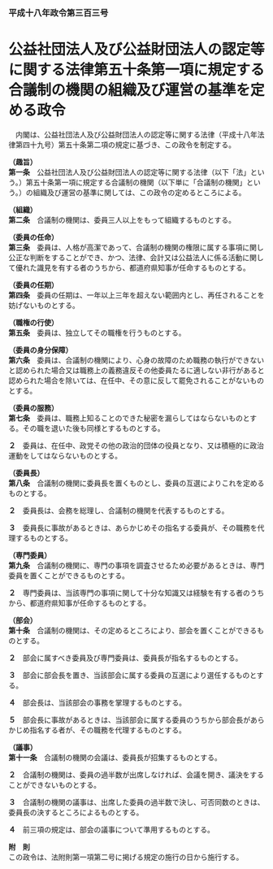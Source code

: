 ### 平成十八年政令第三百三号  
# 公益社団法人及び公益財団法人の認定等に関する法律第五十条第一項に規定する合議制の機関の組織及び運営の基準を定める政令  
　内閣は、公益社団法人及び公益財団法人の認定等に関する法律（平成十八年法律第四十九号）第五十条第二項の規定に基づき、この政令を制定する。  
  
**（趣旨）**  
**第一条**　公益社団法人及び公益財団法人の認定等に関する法律（以下「法」という。）第五十条第一項に規定する合議制の機関（以下単に「合議制の機関」という。）の組織及び運営の基準に関しては、この政令の定めるところによる。  
  
**（組織）**  
**第二条**　合議制の機関は、委員三人以上をもって組織するものとする。  
  
**（委員の任命）**  
**第三条**　委員は、人格が高潔であって、合議制の機関の権限に属する事項に関し公正な判断をすることができ、かつ、法律、会計又は公益法人に係る活動に関して優れた識見を有する者のうちから、都道府県知事が任命するものとする。  
  
**（委員の任期）**  
**第四条**　委員の任期は、一年以上三年を超えない範囲内とし、再任されることを妨げないものとする。  
  
**（職権の行使）**  
**第五条**　委員は、独立してその職権を行うものとする。  
  
**（委員の身分保障）**  
**第六条**　委員は、合議制の機関により、心身の故障のため職務の執行ができないと認められた場合又は職務上の義務違反その他委員たるに適しない非行があると認められた場合を除いては、在任中、その意に反して罷免されることがないものとする。  
  
**（委員の服務）**  
**第七条**　委員は、職務上知ることのできた秘密を漏らしてはならないものとする。その職を退いた後も同様とするものとする。  
  
**２**　委員は、在任中、政党その他の政治的団体の役員となり、又は積極的に政治運動をしてはならないものとする。  
  
**（委員長）**  
**第八条**　合議制の機関に委員長を置くものとし、委員の互選によりこれを定めるものとする。  
  
**２**　委員長は、会務を総理し、合議制の機関を代表するものとする。  
  
**３**　委員長に事故があるときは、あらかじめその指名する委員が、その職務を代理するものとする。  
  
**（専門委員）**  
**第九条**　合議制の機関に、専門の事項を調査させるため必要があるときは、専門委員を置くことができるものとする。  
  
**２**　専門委員は、当該専門の事項に関して十分な知識又は経験を有する者のうちから、都道府県知事が任命するものとする。  
  
**（部会）**  
**第十条**　合議制の機関は、その定めるところにより、部会を置くことができるものとする。  
  
**２**　部会に属すべき委員及び専門委員は、委員長が指名するものとする。  
  
**３**　部会に部会長を置き、当該部会に属する委員の互選により選任するものとする。  
  
**４**　部会長は、当該部会の事務を掌理するものとする。  
  
**５**　部会長に事故があるときは、当該部会に属する委員のうちから部会長があらかじめ指名する者が、その職務を代理するものとする。  
  
**（議事）**  
**第十一条**　合議制の機関の会議は、委員長が招集するものとする。  
  
**２**　合議制の機関は、委員の過半数が出席しなければ、会議を開き、議決をすることができないものとする。  
  
**３**　合議制の機関の議事は、出席した委員の過半数で決し、可否同数のときは、委員長の決するところによるものとする。  
  
**４**　前三項の規定は、部会の議事について準用するものとする。  
  
**附　則**  
この政令は、法附則第一項第二号に掲げる規定の施行の日から施行する。  
  
